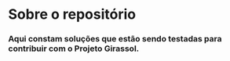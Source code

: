 # Sobre o repositório

### Aqui constam soluções que estão sendo testadas para contribuir com o Projeto Girassol.
